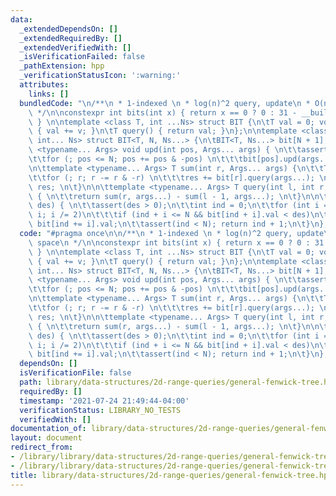```yaml
---
data:
  _extendedDependsOn: []
  _extendedRequiredBy: []
  _extendedVerifiedWith: []
  _isVerificationFailed: false
  _pathExtension: hpp
  _verificationStatusIcon: ':warning:'
  attributes:
    links: []
  bundledCode: "\n/**\n * 1-indexed \n * log(n)^2 query, update\n * O(n^2) space\n\
    \ */\n\nconstexpr int bits(int x) { return x == 0 ? 0 : 31 - __builtin_clz(x);\
    \ } \n\ntemplate <class T, int ...Ns> struct BIT {\n\tT val = 0; void upd(T v)\
    \ { val += v; }\n\tT query() { return val; }\n};\n\ntemplate <class T, int N,\
    \ int... Ns> struct BIT<T, N, Ns...> {\n\tBIT<T, Ns...> bit[N + 1];\n\n\ttemplate\
    \ <typename... Args> void upd(int pos, Args... args) { \n\t\tassert(pos > 0);\n\
    \t\tfor (; pos <= N; pos += pos & -pos) \n\t\t\tbit[pos].upd(args...); \n\t}\n\
    \n\ttemplate <typename... Args> T sum(int r, Args... args) {\n\t\tT res = 0; \n\
    \t\tfor (; r; r -= r & -r) \n\t\t\tres += bit[r].query(args...); \n\t\treturn\
    \ res; \n\t}\n\n\ttemplate <typename... Args> T query(int l, int r, Args... args)\
    \ { \n\t\treturn sum(r, args...) - sum(l - 1, args...); \n\t}\n\n\tint get_kth(T\
    \ des) { \n\t\tassert(des > 0);\n\t\tint ind = 0;\n\t\tfor (int i = 1 << bits(N);\
    \ i; i /= 2)\n\t\t\tif (ind + i <= N && bit[ind + i].val < des)\n\t\t\t\tdes -=\
    \ bit[ind += i].val;\n\t\tassert(ind < N); return ind + 1;\n\t}\n}; \n\n"
  code: "#pragma once\n\n/**\n * 1-indexed \n * log(n)^2 query, update\n * O(n^2)\
    \ space\n */\n\nconstexpr int bits(int x) { return x == 0 ? 0 : 31 - __builtin_clz(x);\
    \ } \n\ntemplate <class T, int ...Ns> struct BIT {\n\tT val = 0; void upd(T v)\
    \ { val += v; }\n\tT query() { return val; }\n};\n\ntemplate <class T, int N,\
    \ int... Ns> struct BIT<T, N, Ns...> {\n\tBIT<T, Ns...> bit[N + 1];\n\n\ttemplate\
    \ <typename... Args> void upd(int pos, Args... args) { \n\t\tassert(pos > 0);\n\
    \t\tfor (; pos <= N; pos += pos & -pos) \n\t\t\tbit[pos].upd(args...); \n\t}\n\
    \n\ttemplate <typename... Args> T sum(int r, Args... args) {\n\t\tT res = 0; \n\
    \t\tfor (; r; r -= r & -r) \n\t\t\tres += bit[r].query(args...); \n\t\treturn\
    \ res; \n\t}\n\n\ttemplate <typename... Args> T query(int l, int r, Args... args)\
    \ { \n\t\treturn sum(r, args...) - sum(l - 1, args...); \n\t}\n\n\tint get_kth(T\
    \ des) { \n\t\tassert(des > 0);\n\t\tint ind = 0;\n\t\tfor (int i = 1 << bits(N);\
    \ i; i /= 2)\n\t\t\tif (ind + i <= N && bit[ind + i].val < des)\n\t\t\t\tdes -=\
    \ bit[ind += i].val;\n\t\tassert(ind < N); return ind + 1;\n\t}\n}; \n\n"
  dependsOn: []
  isVerificationFile: false
  path: library/data-structures/2d-range-queries/general-fenwick-tree.hpp
  requiredBy: []
  timestamp: '2021-07-24 21:49:44-04:00'
  verificationStatus: LIBRARY_NO_TESTS
  verifiedWith: []
documentation_of: library/data-structures/2d-range-queries/general-fenwick-tree.hpp
layout: document
redirect_from:
- /library/library/data-structures/2d-range-queries/general-fenwick-tree.hpp
- /library/library/data-structures/2d-range-queries/general-fenwick-tree.hpp.html
title: library/data-structures/2d-range-queries/general-fenwick-tree.hpp
---
```

